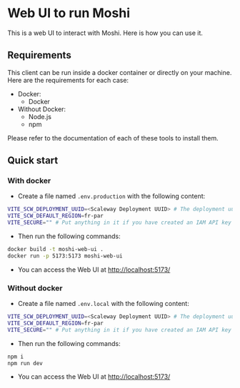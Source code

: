 # Web UI to run Moshi

This is a web UI to interact with Moshi. Here is how you can use it.

## Requirements
This client can be run inside a docker container or directly on your machine. Here are the requirements for each case:
- Docker:
  - Docker
- Without Docker:
  - Node.js
  - npm

Please refer to the documentation of each of these tools to install them.

## Quick start

### With docker
- Create a file named `.env.production` with the following content:
```sh
VITE_SCW_DEPLOYMENT_UUID=<Scaleway Deployment UUID> # The deployment uuid to which the endpoint is associated
VITE_SCW_DEFAULT_REGION=fr-par
VITE_SECURE="" # Put anything in it if you have created an IAM API key to secure your endpoint
```
- Then run the following commands:
```sh
docker build -t moshi-web-ui .
docker run -p 5173:5173 moshi-web-ui
```
- You can access the Web UI at [http://localhost:5173/](http://localhost:5173/)

### Without docker
- Create a file named `.env.local` with the following content:
```sh
VITE_SCW_DEPLOYMENT_UUID=<Scaleway Deployment UUID> # The deployment uuid to which the endpoint is associated
VITE_SCW_DEFAULT_REGION=fr-par
VITE_SECURE="" # Put anything in it if you have created an IAM API key to secure your endpoint
```
- Then run the following commands:
```sh
npm i
npm run dev
```
- You can access the Web UI at [http://localhost:5173/](http://localhost:5173/)
